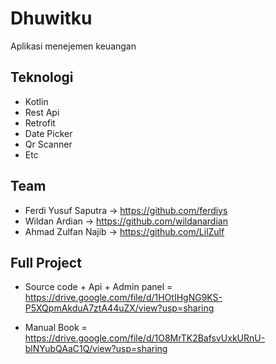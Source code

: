# Dhuwitku
Aplikasi menejemen keuangan 

## Teknologi
- Kotlin
- Rest Api
- Retrofit
- Date Picker
- Qr Scanner
- Etc

## Team
- Ferdi Yusuf Saputra -> https://github.com/ferdiys
- Wildan Ardian -> https://github.com/wildanardian
- Ahmad Zulfan Najib -> https://github.com/LilZulf

## Full Project 
- Source code + Api + Admin panel = https://drive.google.com/file/d/1HOtIHgNG9KS-P5XQpmAkduA7ztA44uZX/view?usp=sharing

- Manual Book = https://drive.google.com/file/d/1O8MrTK2BafsvUxkURnU-blNYubQAaC1Q/view?usp=sharing
